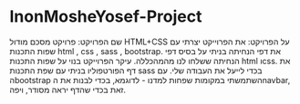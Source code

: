 # InonMosheYosef-Project
שם הפרויקט: פרויקט מסכם מודול HTML+CSS
על הפרויקט:
את הפרוייקט יצרתי עם שפות התכנות html , css , sass , bootstrap.
את דפי הנחיתה בניתי על בסיס דפי הנחיתה ששלחו לנו מהמהכללה.
עיקר הפרוייקט בנוי על שפות התכנות html וcss. 
את דף הפורטפוליו בניתי עם שפת התכנות sass בכדי לייעל את העבודה שלי.
עם הbootstrap השתמשתי במקומות שפחות למדנו - לדוגמא, בכדי לבנות את הnavbar,
זאת בכדי שהדף יראה מסודר, ויפה.


